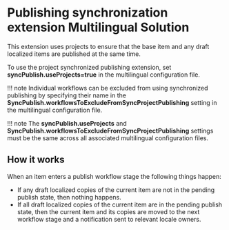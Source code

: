 # Publishing synchronization extension Multilingual Solution

This extension uses projects to ensure that the base item and any draft localized items are published at the same time.

To use the project synchronized publishing extension, set **syncPublish.useProjects=true** in the multilingual configuration file.

!!! note
    Individual workflows can be excluded from using synchronized publishing by specifying their name in the **SyncPublish.workflowsToExcludeFromSyncProjectPublishing** setting in the multilingual configuration file.

!!! note
    The **syncPublish.useProjects** and **SyncPublish.workflowsToExcludeFromSyncProjectPublishing** settings must be the same across all associated multilingual configuration files.

## How it works

When an item enters a publish workflow stage the following things happen:

-   If any draft localized copies of the current item are not in the pending publish state, then nothing happens.
-   If all draft localized copies of the current item are in the pending publish state, then the current item and its copies are moved to the next workflow stage and a notification sent to relevant locale owners.


